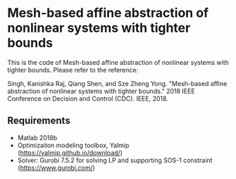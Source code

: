 # Mesh-based affine abstraction of nonlinear systems with tighter bounds

This is the code of Mesh-based affine abstraction of nonlinear systems with tighter bounds. Please refer to the reference: 

Singh, Kanishka Raj, Qiang Shen, and Sze Zheng Yong. "Mesh-based affine abstraction of nonlinear systems with tighter bounds." 2018 IEEE Conference on Decision and Control (CDC). IEEE, 2018.

## Requirements

 - Matlab 2018b
 - Optimizaiton modeling toolbox, Yalmip (https://yalmip.github.io/download/)
 - Solver: Gurobi 7.5.2 for solving LP and supporting SOS-1 constraint (https://www.gurobi.com/)
